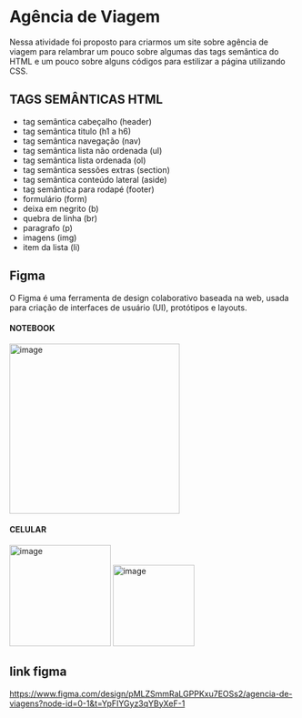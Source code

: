 # Agência de Viagem
Nessa atividade foi proposto para criarmos um site sobre agência de viagem para relambrar um pouco sobre algumas das tags semântica do HTML e um pouco sobre alguns códigos para estilizar a página utilizando CSS. 

## TAGS SEMÂNTICAS HTML
* tag semântica cabeçalho (header)
* tag semântica titulo (h1 a h6)
* tag semântica navegação (nav)
* tag semântica lista não ordenada (ul)
* tag semântica lista ordenada (ol)
* tag semântica sessões extras (section)
* tag semântica conteúdo lateral (aside) 
* tag semântica para rodapé (footer)
* formulário (form)
* deixa em negrito (b)
* quebra de linha (br)
* paragrafo (p)
* imagens (img)
* item da lista (li)

## Figma
O Figma é uma ferramenta de design colaborativo baseada na web, usada para criação de interfaces de usuário (UI), protótipos e layouts.

#### NOTEBOOK
<img width="299" alt="image" src="https://github.com/user-attachments/assets/e5429ff7-69d3-40d2-82d6-d9ecd0685f38" />

#### CELULAR
<img width="178" alt="image" src="https://github.com/user-attachments/assets/14748d00-1e97-4943-8161-1e0bd9b55d11" />
<img width="143" alt="image" src="https://github.com/user-attachments/assets/ea75ad78-3951-4296-9b36-c19b3f22d25d" />

## link figma
https://www.figma.com/design/pMLZSmmRaLGPPKxu7EOSs2/agencia-de-viagens?node-id=0-1&t=YpFIYGyz3qYByXeF-1



